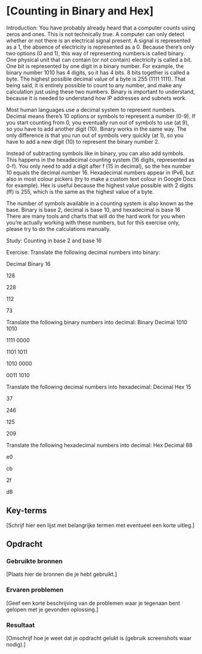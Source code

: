 # [Counting in Binary and Hex]


Introduction:
You have probably already heard that a computer counts using zeros and ones. This is not technically true. A computer can only detect whether or not there is an electrical signal present. A signal is represented as a 1, the absence of electricity is represented as a 0. Because there’s only two options (0 and 1), this way of representing numbers is called binary.
One physical unit that can contain (or not contain) electricity is called a bit. One bit is represented by one digit in a binary number. For example, the binary number 1010 has 4 digits, so it has 4 bits.
8 bits together is called a byte. The highest possible decimal value of a byte is 255 (1111 1111).
That being said, it is entirely possible to count to any number, and make any calculation just using these two numbers. Binary is important to understand, because it is needed to understand how IP addresses and subnets work.

Most human languages use a decimal system to represent numbers. Decimal means there’s 10 options or symbols to represent a number (0-9). If you start counting from 0, you eventually run out of symbols to use (at 9), so you have to add another digit (10).
Binary works in the same way. The only difference is that you run out of symbols very quickly (at 1), so you have to add a new digit (10) to represent the binary number 2.

Instead of subtracting symbols like in binary, you can also add symbols. This happens in the hexadecimal counting system (16 digits, represented as 0-f). You only need to add a digit after f (15 in decimal), so the hex number 10 equals the decimal number 16.
Hexadecimal numbers appear in IPv6, but also in most colour pickers (try to make a custom text colour in Google Docs for example).
Hex is useful because the highest value possible with 2 digits (ff) is 255, which is the same as the highest value of a byte.

The number of symbols available in a counting system is also known as the base. Binary is base 2, decimal is base 10, and hexadecimal is base 16
There are many tools and charts that will do the hard work for you when you’re actually working with these numbers, but for this exercise only, please try to do the calculations manually.

Study:
Counting in base 2 and base 16



Exercise:
Translate the following decimal numbers into binary:

Decimal
Binary
16      


128


228


112


73




Translate the following binary numbers into decimal:
Binary
Decimal
1010 1010


1111 0000


1101 1011


1010 0000


0011 1010




Translate the following decimal numbers into hexadecimal:
Decimal
Hex
15


37


246


125


209




Translate the following hexadecimal numbers into decimal:
Hex
Decimal
88


e0


cb


2f


d8






## Key-terms
[Schrijf hier een lijst met belangrijke termen met eventueel een korte uitleg.]

## Opdracht
### Gebruikte bronnen
[Plaats hier de bronnen die je hebt gebruikt.]

### Ervaren problemen
[Geef een korte beschrijving van de problemen waar je tegenaan bent gelopen met je gevonden oplossing.]

### Resultaat
[Omschrijf hoe je weet dat je opdracht gelukt is (gebruik screenshots waar nodig).]
